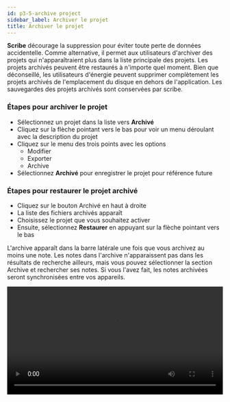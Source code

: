 ```yaml
---
id: p3-5-archive project
sidebar_label: Archiver le projet
title: Archiver le projet
---
```


**Scribe** décourage la suppression pour éviter toute perte de données accidentelle. Comme alternative, il permet aux utilisateurs d'archiver des projets qui n'apparaîtraient plus dans la liste principale des projets. Les projets archivés peuvent être restaurés à n'importe quel moment. Bien que déconseillé, les utilisateurs d'énergie peuvent supprimer complètement les projets archivés de l'emplacement du disque en dehors de l'application. Les sauvegardes des projets archivés sont conservées par scribe.

### Étapes pour archiver le projet ###
- Sélectionnez un projet dans la liste vers **Archivé**
- Cliquez sur la flèche pointant vers le bas pour voir un menu déroulant avec la description du projet
- Cliquez sur le menu des trois points avec les options
   - Modifier
   - Exporter
   - Archive
- Sélectionnez **Archivé** pour enregistrer le projet pour référence future

### Étapes pour restaurer le projet archivé ###

- Cliquez sur le bouton Archivé en haut à droite
- La liste des fichiers archivés apparaît
- Choisissez le projet que vous souhaitez activer
- Ensuite, sélectionnez **Restaurer** en appuyant sur la flèche pointant vers le bas

L'archive apparaît dans la barre latérale une fois que vous archivez au moins une note. Les notes dans l'archive n'apparaissent pas dans les résultats de recherche ailleurs, mais vous pouvez sélectionner la section Archive et rechercher ses notes. Si vous l'avez fait, les notes archivées seront synchronisées entre vos appareils.

<video controls src="/assets/softdelete.mov" width="100%" type="video/mov"></video>

